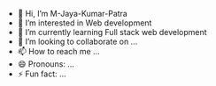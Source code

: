- 👋 Hi, I’m M-Jaya-Kumar-Patra
- 👀 I’m interested in Web development
- 🌱 I’m currently learning Full stack web development
- 💞️ I’m looking to collaborate on ...
- 📫 How to reach me ...
- 😄 Pronouns: ...
- ⚡ Fun fact: ...

<!---
M-Jaya-Kumar-Patra/M-Jaya-Kumar-Patra is a ✨ special ✨ repository because its `README.md` (this file) appears on your GitHub profile.
You can click the Preview link to take a look at your changes.
--->
